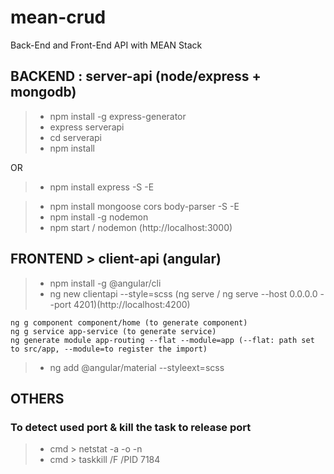 # mean-crud
Back-End and Front-End API with MEAN Stack

## BACKEND : server-api (node/express + mongodb)
> * npm install -g express-generator
> * express serverapi
> * cd serverapi
> * npm install

OR

> * npm install express -S -E

> * npm install mongoose cors body-parser -S -E
> * npm install -g nodemon
> * npm start / nodemon (http://localhost:3000)

## FRONTEND > client-api (angular)
> * npm install -g @angular/cli
> * ng new clientapi --style=scss (ng serve / ng serve --host 0.0.0.0 --port 4201)(http://localhost:4200)
```
ng g component component/home (to generate component)
ng g service app-service (to generate service)
ng generate module app-routing --flat --module=app (--flat: path set to src/app, --module=to register the import)
```
> * ng add @angular/material --styleext=scss

## OTHERS
### To detect used port & kill the task to release port
> * cmd > netstat -a -o -n
> * cmd > taskkill /F /PID 7184
